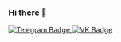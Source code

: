 ### Hi there 👋

<div id="badges">
  <a href="https://t.me/vnikolaenko">
    <img src="[https://img.shields.io/badge/LinkedIn-blue?style=for-the-badge&logo=linkedin&logoColor=white](https://w7.pngwing.com/pngs/636/338/png-transparent-telegram-hd-logo.png)" alt="Telegram Badge"/>
  </a>
  <a href="your-youtube-URL">
    <img src="[https://img.shields.io/badge/YouTube-red?style=for-the-badge&logo=youtube&logoColor=white](https://free-png.ru/wp-content/uploads/2022/02/free-png.ru-307.png)" alt="VK Badge"/>
  </a>
</div>

<!--
**vnikolaenko-dev/vnikolaenko-dev** is a ✨ _special_ ✨ repository because its `README.md` (this file) appears on your GitHub profile.

Here are some ideas to get you started:

- 🔭 I’m currently working on ...
- 🌱 I’m currently learning ...
- 👯 I’m looking to collaborate on ...
- 🤔 I’m looking for help with ...
- 💬 Ask me about ...
- 📫 How to reach me: ...
- 😄 Pronouns: ...
- ⚡ Fun fact: ...
-->
